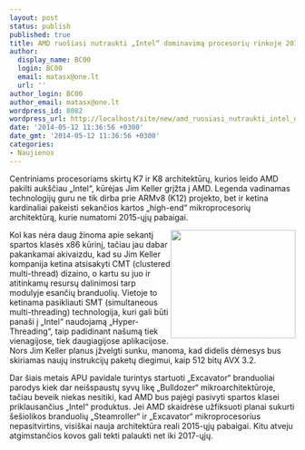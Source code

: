 ```yaml
---
layout: post
status: publish
published: true
title: AMD ruošiasi nutraukti „Intel“ dominavimą procesorių rinkoje 2015 metais
author:
  display_name: BC00
  login: BC00
  email: matasx@one.lt
  url: ''
author_login: BC00
author_email: matasx@one.lt
wordpress_id: 8082
wordpress_url: http://localhost/site/new/amd_ruosiasi_nutraukti_intel_dominavima_procesoriu_rinkoje_2015_metais/
date: '2014-05-12 11:36:56 +0300'
date_gmt: '2014-05-12 11:36:56 +0300'
categories:
- Naujienos
---
```

<p>
	Centriniams procesoriams skirtų K7 ir K8 architektūrų, kurios leido AMD pakilti auk&scaron;čiau &bdquo;Intel&ldquo;, kūrėjas Jim Keller grįžta į AMD. Legenda vadinamas technologijų guru ne tik dirba prie ARMv8 (K12) projekto, bet ir ketina kardinaliai pakeisti sekančios kartos &bdquo;high-end&ldquo; mikroprocesorių architektūrą, kurie numatomi 2015-ųjų pabaigai.</p>
<p>
	<img alt="" src="http://technews.lt/userfiles/1000428_10151670522511473_1508804820_n(1).jpg" style="width: 220px; height: 191px; float: right;" />Kol kas nėra daug žinoma apie sekantį spartos klasės x86 kūrinį, tačiau jau dabar pakankamai akivaizdu, kad su Jim Keller kompanija ketina atsisakyti CMT (clustered multi-thread) dizaino, o kartu su juo ir atitinkamų resursų dalinimosi tarp modulyje esančių branduolių. Vietoje to ketinama pasikliauti SMT (simultaneous multi-threading) technologija, kuri gali būti pana&scaron;i į &bdquo;Intel&ldquo; naudojamą &bdquo;Hyper-Threading&ldquo;, taip padidinant na&scaron;umą tiek vienagijose, tiek daugiagijose aplikacijose. Nors Jim Keller planus įžvelgti sunku, manoma, kad didelis dėmesys bus skiriamas naujų instrukcijų paketų diegimui, kaip 512 bitų AVX 3.2.</p>
<p>
	Dar &scaron;iais metais APU pavidale turintys startuoti &bdquo;Excavator&ldquo; branduoliai parodys kiek dar nei&scaron;spaustų syvų likę &bdquo;Bulldozer&ldquo; mikroarchitektūroje, tačiau beveik niekas nesitiki, kad AMD bus pajėgi pasivyti spartos klasei priklausančius &bdquo;Intel&ldquo; produktus. Jei AMD skaidrėse užfiksuoti planai sukurti &scaron;e&scaron;iolikos branduolių &bdquo;Steamroller&ldquo; ir &bdquo;Excavator&ldquo; mikroprocesorius nepasitvirtins, visi&scaron;kai nauja architektūra reali 2015-ųjų pabaigai. Kitu atveju atgimstančios kovos gali tekti palaukti net iki 2017-ųjų.</p>
